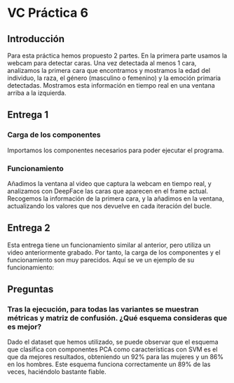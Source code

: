 # VC Práctica 6
## Introducción
Para esta práctica hemos propuesto 2 partes. En la primera parte usamos la webcam para detectar caras. Una vez detectada al menos 1 cara, analizamos la primera cara que encontramos y mostramos la edad del individuo, la raza, el género (masculino o femenino) y la emoción primaria detectadas. Mostramos esta información en tiempo real en una ventana arriba a la izquierda.

## Entrega 1
### Carga de los componentes 
Importamos los componentes necesarios para poder ejecutar el programa. 
### Funcionamiento
Añadimos la ventana al video que captura la webcam en tiempo real, y analizamos con DeepFace las caras que aparecen en el frame actual. Recogemos la información de la primera cara, y la añadimos en la ventana, actualizando los valores que nos devuelve en cada iteración del bucle. 


## Entrega 2
Esta entrega tiene un funcionamiento similar al anterior, pero utiliza un video anteriormente grabado. Por tanto, la carga de los componentes y el funcionamiento son muy parecidos. Aquí se ve un ejemplo de su funcionamiento: 

## Preguntas
### Tras la ejecución, para todas las variantes se muestran métricas y matriz de confusión. ¿Qué esquema consideras que es mejor?
Dado el dataset que hemos utilizado, se puede observar que el esquema que clasifica con componentes PCA como características con SVM es el que da mejores resultados, obteniendo un 92% para las mujeres y un 86% en los hombres. Este esquema funciona correctamente un 89% de las veces, haciéndolo bastante fiable.
